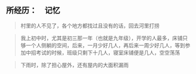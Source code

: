 ## 所经历：　记忆

> 村里的人不见了，各个地方都找过且没有的话，回去河里打捞

> 我上初中时，尤其是初三那一年（也就是九年级），开学的人最多，床铺只够一个人侧躺的空间，后来，一月少好几人，再后来一周少好几人，等到参加中招考试的时候，班级只剩下十几人，寝室床铺便是几人，空空荡荡

> 下雨时，除了担心屋外，还有屋内的大面积漏雨